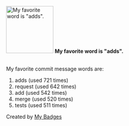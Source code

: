 <img src="https://my-badges.github.io/my-badges/favorite-word.png" alt="My favorite word is &quot;adds&quot;." title="My favorite word is &quot;adds&quot;." width="128">
<strong>My favorite word is &quot;adds&quot;.</strong>
<br><br>

My favorite commit message words are:

1. adds (used 721 times)
2. request (used 642 times)
3. add (used 542 times)
4. merge (used 520 times)
5. tests (used 511 times)


Created by <a href="https://github.com/my-badges/my-badges">My Badges</a>